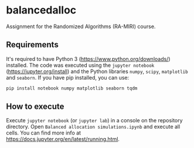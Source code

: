 # balancedalloc
Assignment for the Randomized Algorithms (RA-MIRI) course.

## Requirements
It's required to have Python 3 (https://www.python.org/downloads/) installed.
The code was executed using the `jupyter notebook` (https://jupyter.org/install) and the Python libraries `numpy`, `scipy`, `matplotlib` and `seaborn`.
If you have pip installed, you can use:

```Bash
pip install notebook numpy matplotlib seaborn tqdm
```


## How to execute
Execute `jupyter notebook` (or `jupyter lab`) in a console on the repository directory. Open `Balanced allocation simulations.ipynb` and execute all cells.
You can find more info at https://docs.jupyter.org/en/latest/running.html.
